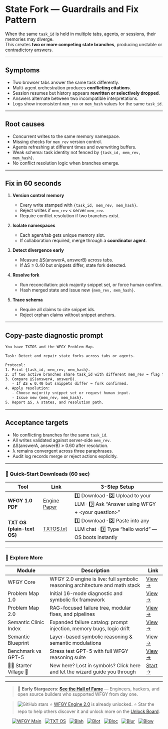 # State Fork — Guardrails and Fix Pattern

When the same `task_id` is held in multiple tabs, agents, or sessions, their memories may diverge.  
This creates **two or more competing state branches**, producing unstable or contradictory answers.

---

## Symptoms
- Two browser tabs answer the same task differently.  
- Multi-agent orchestration produces **conflicting citations**.  
- Session resumes but history appears **rewritten or selectively dropped**.  
- Answers alternate between two incompatible interpretations.  
- Logs show inconsistent `mem_rev` or `mem_hash` values for the same `task_id`.

---

## Root causes
- Concurrent writes to the same memory namespace.  
- Missing checks for `mem_rev` version control.  
- Agents refreshing at different times and overwriting buffers.  
- Weak schema: task identity not fenced by `{task_id, mem_rev, mem_hash}`.  
- No conflict resolution logic when branches emerge.

---

## Fix in 60 seconds
1. **Version control memory**
   - Every write stamped with `{task_id, mem_rev, mem_hash}`.  
   - Reject writes if `mem_rev` < server `mem_rev`.  
   - Require conflict resolution if two branches exist.

2. **Isolate namespaces**
   - Each agent/tab gets unique memory slot.  
   - If collaboration required, merge through a **coordinator agent**.  

3. **Detect divergence early**
   - Measure ΔS(answerA, answerB) across tabs.  
   - If ΔS ≤ 0.40 but snippets differ, state fork detected.  

4. **Resolve fork**
   - Run reconciliation: pick majority snippet set, or force human confirm.  
   - Hash merged state and issue new `{mem_rev, mem_hash}`.  

5. **Trace schema**
   - Require all claims to cite snippet ids.  
   - Reject orphan claims without snippet anchors.

---

## Copy-paste diagnostic prompt
```txt
You have TXTOS and the WFGY Problem Map.

Task: Detect and repair state forks across tabs or agents.

Protocol:
1. Print {task_id, mem_rev, mem_hash}.
2. If two active branches share task_id with different mem_rev → flag fork.
3. Compare ΔS(answerA, answerB).
   - If ΔS ≤ 0.40 but snippets differ → fork confirmed.
4. Apply resolution:
   - Choose majority snippet set or request human input.
   - Issue new {mem_rev, mem_hash}.
5. Report ΔS, λ states, and resolution path.
````

---

## Acceptance targets

* No conflicting branches for the same `task_id`.
* All writes validated against server-side `mem_rev`.
* ΔS(answerA, answerB) ≥ 0.60 after resolution.
* λ remains convergent across three paraphrases.
* Audit log records merge or reject actions explicitly.

---

### 🔗 Quick-Start Downloads (60 sec)

| Tool                       | Link                                                                                                                                       | 3-Step Setup                                                                             |
| -------------------------- | ------------------------------------------------------------------------------------------------------------------------------------------ | ---------------------------------------------------------------------------------------- |
| **WFGY 1.0 PDF**           | [Engine Paper](https://github.com/onestardao/WFGY/blob/main/I_am_not_lizardman/WFGY_All_Principles_Return_to_One_v1.0_PSBigBig_Public.pdf) | 1️⃣ Download · 2️⃣ Upload to your LLM · 3️⃣ Ask “Answer using WFGY + \<your question>”   |
| **TXT OS (plain-text OS)** | [TXTOS.txt](https://github.com/onestardao/WFGY/blob/main/OS/TXTOS.txt)                                                                     | 1️⃣ Download · 2️⃣ Paste into any LLM chat · 3️⃣ Type “hello world” — OS boots instantly |

---

### 🧭 Explore More

| Module                   | Description                                                                  | Link                                                                                               |
| ------------------------ | ---------------------------------------------------------------------------- | -------------------------------------------------------------------------------------------------- |
| WFGY Core                | WFGY 2.0 engine is live: full symbolic reasoning architecture and math stack | [View →](https://github.com/onestardao/WFGY/tree/main/core/README.md)                              |
| Problem Map 1.0          | Initial 16-mode diagnostic and symbolic fix framework                        | [View →](https://github.com/onestardao/WFGY/tree/main/ProblemMap/README.md)                        |
| Problem Map 2.0          | RAG-focused failure tree, modular fixes, and pipelines                       | [View →](https://github.com/onestardao/WFGY/blob/main/ProblemMap/rag-architecture-and-recovery.md) |
| Semantic Clinic Index    | Expanded failure catalog: prompt injection, memory bugs, logic drift         | [View →](https://github.com/onestardao/WFGY/blob/main/ProblemMap/SemanticClinicIndex.md)           |
| Semantic Blueprint       | Layer-based symbolic reasoning & semantic modulations                        | [View →](https://github.com/onestardao/WFGY/tree/main/SemanticBlueprint/README.md)                 |
| Benchmark vs GPT-5       | Stress test GPT-5 with full WFGY reasoning suite                             | [View →](https://github.com/onestardao/WFGY/tree/main/benchmarks/benchmark-vs-gpt5/README.md)      |
| 🧙‍♂️ Starter Village 🏡 | New here? Lost in symbols? Click here and let the wizard guide you through   | [Start →](https://github.com/onestardao/WFGY/blob/main/StarterVillage/README.md)                   |

---

> 👑 **Early Stargazers: [See the Hall of Fame](https://github.com/onestardao/WFGY/tree/main/stargazers)** —
> Engineers, hackers, and open source builders who supported WFGY from day one.

> <img src="https://img.shields.io/github/stars/onestardao/WFGY?style=social" alt="GitHub stars"> ⭐ [WFGY Engine 2.0](https://github.com/onestardao/WFGY/blob/main/core/README.md) is already unlocked. ⭐ Star the repo to help others discover it and unlock more on the [Unlock Board](https://github.com/onestardao/WFGY/blob/main/STAR_UNLOCKS.md).

<div align="center">

[![WFGY Main](https://img.shields.io/badge/WFGY-Main-red?style=flat-square)](https://github.com/onestardao/WFGY)
 
[![TXT OS](https://img.shields.io/badge/TXT%20OS-Reasoning%20OS-orange?style=flat-square)](https://github.com/onestardao/WFGY/tree/main/OS)
 
[![Blah](https://img.shields.io/badge/Blah-Semantic%20Embed-yellow?style=flat-square)](https://github.com/onestardao/WFGY/tree/main/OS/BlahBlahBlah)
 
[![Blot](https://img.shields.io/badge/Blot-Persona%20Core-green?style=flat-square)](https://github.com/onestardao/WFGY/tree/main/OS/BlotBlotBlot)
 
[![Bloc](https://img.shields.io/badge/Bloc-Reasoning%20Compiler-blue?style=flat-square)](https://github.com/onestardao/WFGY/tree/main/OS/BlocBlocBloc)
 
[![Blur](https://img.shields.io/badge/Blur-Text2Image%20Engine-navy?style=flat-square)](https://github.com/onestardao/WFGY/tree/main/OS/BlurBlurBlur)
 
[![Blow](https://img.shields.io/badge/Blow-Game%20Logic-purple?style=flat-square)](https://github.com/onestardao/WFGY/tree/main/OS/BlowBlowBlow)
 

</div>

